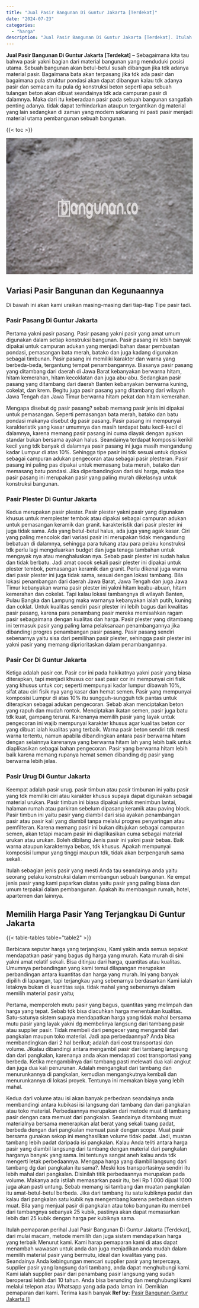 ```yaml
---
title: "Jual Pasir Bangunan Di Guntur Jakarta [Terdekat]"
date: "2024-07-23"
categories: 
  - "harga"
description: "Jual Pasir Bangunan Di Guntur Jakarta [Terdekat]. Itulah pemaparan perihal Jual Pasir Bangunan Di Guntur Jakarta [Terdekat], dari mulai macam, metode memil..."
---
```


**Jual Pasir Bangunan Di Guntur Jakarta \[Terdekat\]** – Sebagaimana kita tau bahwa pasir yakni bagian dari material bangunan yang menduduki posisi utama. Sebuah bangunan akan betul-betul susah dibangun jika tdk adanya material pasir. Bagaimana bata akan terpasang jika tdk ada pasir dan bagaimana pula struktur pondasi akan dapat dibangun kalau tdk adanya pasir dan semacam itu pula dg konstruksi beton seperti apa sebuah tulangan beton akan dibuat seandainya tdk ada campuran pasir di dalamnya. Maka dari itu keberadaan pasir pada sebuah bangunan sangatlah penting adanya. tidak dapat terhindarkan ataupun tergantikan dg material yang lain sedangkan di zaman yang modern sekarang ini pasti pasir menjadi material utama pembangunan sebuah bangunan.

{{< toc >}}

![Jual Pasir Bangunan Di Guntur Jakarta [Terdekat]](/images/jual-pasir-bangunan-20.png)

## Variasi Pasir Bangunan dan Kegunaannya

Di bawah ini akan kami uraikan masing-masing dari tiap-tiap Tipe pasir tadi.

### Pasir Pasang Di Guntur Jakarta

Pertama yakni pasir pasang. Pasir pasang yakni pasir yang amat umum digunakan dalam setiap konstruksi bangunan. Pasir pasang ini lebih banyak dipakai untuk campuran adukan yang menjadi bahan dasar pembuatan pondasi, pemasangan bata merah, batako dan juga kadang digunakan sebagai timbunan. Pasir pasang ini memiliki karakter dan warna yang berbeda-beda, tergantung tempat penambangannya. Biasanya pasir pasang yang ditambang dari daerah di Jawa Barat kebanyakan berwarna hitam, hitam kemerahan, hitam kecoklatan dan juga abu-abu. Sedangkan pasir pasang yang ditambang dari daerah Banten kebanyakan berwarna kuning, cokelat, dan krem. Begitu juga pasir pasang yang ditambang dari wilayah Jawa Tengah dan Jawa Timur berwarna hitam pekat dan hitam kemerahan.

Mengapa disebut dg pasir pasang? sebab memang pasir jenis ini dipakai untuk pemasangan. Seperti pemasangan bata merah, batako dan batu pondasi makanya disebut dg pasir pasang. Pasir pasang ini mempunyai karakteristik yang kasar umumnya dan masih terdapat batu kecil-kecil di dalamnya, karena memang pasir pasang ini cuma diayak dengan ayakan standar bukan bersama ayakan halus. Seandainya terdapat komposisi kerikil kecil yang tdk banyak di dalamnya pasir pasang ini juga masih mengandung kadar Lumpur di atas 10%. Sehingga tipe pasir ini tdk sesuai untuk dipakai sebagai campuran adukan pengecoran atau sebagai pasir plesteran. Pasir pasang ini paling pas dipakai untuk memasang bata merah, batako dan memasang batu pondasi. Jika diperbandingkan dari sisi harga, maka tipe pasir pasang ini merupakan pasir yang paling murah dikelasnya untuk konstruksi bangunan.

### Pasir Plester Di Guntur Jakarta

Kedua merupakan pasir plester. Pasir plester yakni pasir yang digunakan khusus untuk memplester tembok atau dipakai sebagai campuran adukan untuk pemasangan keramik dan granit. karakteristik dari pasir plester ini juga tidak sama. Ada yang betul-betul halus, ada juga yang agak kasar. Ciri yang paling mencolok dari variasi pasir ini merupakan tidak mengandung bebatuan di dalamnya, sehingga para tukang atau para pelaku konstruksi tdk perlu lagi mengeluarkan budget dan juga tenaga tambahan untuk mengayak nya atau menghaluskan nya. Sebab pasir plester ini sudah halus dan tidak berbatu. Jadi amat cocok sekali pasir plester ini dipakai untuk plester tembok, pemasangan keramik dan granit. Perlu dikenal juga warna dari pasir plester ini juga tidak sama, sesuai dengan lokasi tambang. Bila lokasi penambangan dari daerah Jawa Barat, Jawa Tengah dan juga Jawa Timur kebanyakan warna pasir plester ini yakni hitam keabu-abuan, hitam kemerahan dan cokelat. Tapi kalau lokasi tambangnya di wilayah Banten, Pulau Bangka dan Lampung maka warnanya kebanyakan ialah putih, kuning dan coklat. Untuk kualitas sendiri pasir plester ini lebih bagus dari kwalitas pasir pasang, karena para penambang pasir mereka memisahkan ragam pasir sebagaimana dengan kualitas dan harga. Pasir plester yang ditambang ini termasuk pasir yang paling lama pelaksanaan penambangannya jika dibandingi progres penambangan pasir pasang. Pasir pasang sendiri sebenarnya yaitu sisa dari pemilihan pasir plester, sehingga pasir plester ini yakni pasir yang memang diprioritaskan dalam penambangannya.

### Pasir Cor Di Guntur Jakarta

Ketiga adalah pasir cor. Pasir cor ini pada hakikatnya yakni pasir yang biasa diterapkan, tapi menjadi khusus cor saat pasir cor ini mempunyai ciri fisik yang khusus untuk cor; seperti mempunyai kadar lumpur dibawah 10%, sifat atau ciri fisik nya yang kasar dan hemat semen. Pasir yang mempunyai komposisi Lumpur di atas 10% itu sungguh-sungguh tdk pantas untuk diterapkan sebagai adukan pengecoran. Sebab akan menciptakan beton yang rapuh dan mudah rontok. Menciptakan ikatan semen, pasir juga batu tdk kuat, gampang terurai. Karenanya memilih pasir yang layak untuk pengecoran ini wajib mempunyai karakter khusus agar kualitas beton cor yang dibuat ialah kualitas yang terbaik. Warna pasir beton sendiri tdk mesti warna tertentu, namun apabila dibandingkan antara pasir berwarna hitam dengan selainnya karenanya yang berwarna hitam lah yang lebih baik untuk diaplikasikan sebagai bahan pengecoran. Pasir yang berwarna hitam lebih baik karena memang rupanya hemat semen dibanding dg pasir yang berwarna lebih jelas.

### Pasir Urug Di Guntur Jakarta

Keempat adalah pasir urug. pasir timbun atau pasir timbunan ini yaitu pasir yang tdk memiliki ciri atau karakter khusus supaya dapat digunakan sebagai material urukan. Pasir timbun ini biasa dipakai untuk menimbun lantai, halaman rumah atau parkiran sebelum dipasang keramik atau paving block. Pasir timbun ini yaitu pasir yang diambil dari sisa ayakan penambangan pasir atau pasir kali yang diambil tanpa melalui progres penyaringan atau pemfilteran. Karena memang pasir ini bukan ditujukan sebagai campuran semen, akan tetapi macam pasir ini diaplikasikan cuma sebagai material urukan atau urukan. Boleh dibilang Jenis pasir ini yakni pasir bebas. Baik warna ataupun karakternya bebas, tdk khusus. Apakah mempunyai komposisi lumpur yang tinggi maupun tdk, tidak akan berpengaruh sama sekali.

Itulah sebagian jenis pasir yang mesti Anda tau seandainya anda yaitu seorang pelaku konstruksi dalam membangun sebuah bangunan. Ke empat jenis pasir yang kami paparkan diatas yaitu pasir yang paling biasa dan umum terpakai dalam pembangunan. Apakah itu membangun rumah, hotel, apartemen dan lainnya.

## Memilih Harga Pasir Yang Terjangkau Di Guntur Jakarta

{{< table-tables table="table2" >}}

Berbicara seputar harga yang terjangkau, Kami yakin anda semua sepakat mendapatkan pasir yang bagus dg harga yang murah. Kata murah di sini yakni amat relatif sekali. Bisa ditinjau dari harga, quantitas atau kualitas. Umumnya perbandingan yang kami temui dilapangan merupakan perbandingan antara kuantitas dan harga yang murah. Ini yang banyak dipilih di lapangan, tapi terjangkau yang sebenarnya berdasarkan Kami ialah letaknya bukan di kuantitas saja. tidak mahal yang sebenarnya dalam memilih material pasir yaitu;

Pertama, memperoleh mutu pasir yang bagus, quantitas yang melimpah dan harga yang tepat. Sebab tdk bisa diacuhkan harga menentukan kualitas. Satu-satunya sistem supaya mendapatkan harga yang tidak mahal bersama mutu pasir yang layak yakni dg membelinya langsung dari tambang pasir atau supplier pasir. Tidak membeli dari pengecer yang mengambil dari pangkalan maupun toko material. Jadi apa perbedaannya? Anda bisa membandingkan dari 2 hal berikut; adalah dari cost transportasi dan volume. Jikalau dibandingi antara mengambil pasir dari tambang langsung dan dari pangkalan, karenanya anda akan mendapati cost transportasi yang berbeda. Ketika mengambilnya dari tambang pasti melewati dua kali angkut dan juga dua kali penurunan. Adalah mengangkut dari tambang dan menurunkannya di pangkalan, kemudian mengangkutnya kembali dan menurunkannya di lokasi proyek. Tentunya ini memakan biaya yang lebih mahal.

Kedua dari volume atau isi akan banyak perbedaan seandainya anda membandingi antara kubikasi isi langsung dari tambang dan dari pangkalan atau toko material. Perbedaannya merupakan dari metode muat di tambang pasir dengan cara memuat dari pangkalan. Seandainya ditambang muat materialnya bersama menerapkan alat berat yang sekali tuang padat, berbeda dengan dari pangkalan memuat pasir dengan scope. Muat pasir bersama gunakan sekop ini menghasilkan volume tidak padat. Jadi, muatan tambang lebih padat daripada isi pangkalan. Kalau Anda teliti antara harga pasir yang diambil langsung dari tambang dengan material dari pangkalan harganya banyak yang sama. Ini tentunya sangat aneh kalau anda tdk mengerti letak perbedaannya. Mengapa harga yang diambil langsung dari tambang dg dari pangkalan itu sama?. Meski kos transportasinya sendiri itu lebih mahal dari pangkalan. Disinilah titik perbedaannya merupakan pada volume. Makanya ada istilah memasarkan pasir itu, beli Rp 1.000 dijual 1000 juga akan pasti untung. Sebab memang isi tambang dan muatan pangkalan itu amat-betul-betul berbeda. Jika dari tambang itu satu kubiknya padat dan kalau dari pangkalan satu kubik nya mengembang karena perbedaan sistem muat. Bila yang menjual pasir di pangkalan atau toko bangunan itu membeli dari tambangnya sebanyak 25 kubik, pastinya akan dapat memasarkan lebih dari 25 kubik dengan harga per kubiknya sama.

Itulah pemaparan perihal Jual Pasir Bangunan Di Guntur Jakarta \[Terdekat\], dari mulai macam, metode memilih dan juga sistem mendapatkan harga yang terbaik Menurut kami. Kami harap pemaparan kami di atas dapat menambah wawasan untuk anda dan juga menjadikan anda mudah dalam memilih material pasir yang bermutu, ideal dan kwalitas yang pas. Seandainya Anda kebingungan mencari supplier pasir yang terpercaya, supplier pasir yang langsung dari tambang, anda dapat menghubungi kami. Kami ialah supplier pasir dari penambang pasir langsung yang sudah beroperasi lebih dari 10 tahun. Anda bisa berunding dan menghubungi kami melalui telepon atau Whatsapp yang ada pada laman ini. Demikian pemaparan dari kami. Terima kasih banyak
**Ref by:** [Pasir Bangunan Guntur Jakarta []](https://id.wikipedia.org/wiki/Pasir)
